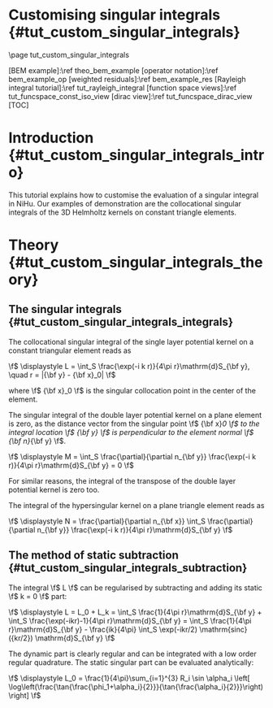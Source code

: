 Customising singular integrals {#tut_custom_singular_integrals}
==============================

\page tut_custom_singular_integrals

[BEM example]:\ref theo_bem_example
[operator notation]:\ref bem_example_op
[weighted residuals]:\ref bem_example_res
[Rayleigh integral tutorial]:\ref tut_rayleigh_integral
[function space views]:\ref tut_funcspace_const_iso_view
[dirac view]:\ref tut_funcspace_dirac_view
[TOC]

Introduction {#tut_custom_singular_integrals_intro}
============

This tutorial explains how to customise the evaluation of a singular integral in NiHu. Our examples of demonstration are the collocational singular integrals of the 3D Helmholtz kernels on constant triangle elements.

Theory {#tut_custom_singular_integrals_theory}
======

The singular integrals {#tut_custom_singular_integrals_integrals}
----------------------

The collocational singular integral of the single layer potential kernel on a constant triangular element reads as

\f$
\displaystyle
L = \int_S \frac{\exp(-i k r)}{4\pi r}\mathrm{d}S_{\bf y}, \quad r = |{\bf y} - {\bf x}_0|
\f$

where \f$ {\bf x}_0 \f$ is the singular collocation point in the center of the element.

The singular integral of the double layer potential kernel on a plane element is zero, as the distance vector from the singular point \f$ {\bf x}_0 \f$ to the integral location \f$ {\bf y} \f$ is perpendicular to the element normal \f$ {\bf n}_{\bf y} \f$.

\f$ \displaystyle
M = \int_S \frac{\partial}{\partial n_{\bf y}} \frac{\exp(-i k r)}{4\pi r}\mathrm{d}S_{\bf y} = 0
\f$

For similar reasons, the integral of the transpose of the double layer potential kernel is zero too.

The integral of the hypersingular kernel on a plane triangle element reads as

\f$ \displaystyle
N = \frac{\partial}{\partial n_{\bf x}} \int_S \frac{\partial}{\partial n_{\bf y}} \frac{\exp(-i k r)}{4\pi r}\mathrm{d}S_{\bf y}
\f$

The method of static subtraction {#tut_custom_singular_integrals_subtraction}
--------------------------------

The integral \f$ L \f$ can be regularised by subtracting and adding its static \f$ k = 0 \f$ part:

\f$
\displaystyle
L =
L_0 + L_k =
\int_S \frac{1}{4\pi r}\mathrm{d}S_{\bf y} +
\int_S \frac{\exp(-ikr)-1}{4\pi r}\mathrm{d}S_{\bf y} =
\int_S \frac{1}{4\pi r}\mathrm{d}S_{\bf y} -
\frac{ik}{4\pi} \int_S \exp(-ikr/2) \mathrm{sinc}({kr/2}) \mathrm{d}S_{\bf y}
\f$

The dynamic part is clearly regular and can be integrated with a low order regular quadrature. The static singular part can be evaluated analytically:

\f$
\displaystyle
L_0 = \frac{1}{4\pi}\sum_{i=1}^{3} R_i \sin \alpha_i \left[ \log\left(\frac{\tan{\frac{\phi_1+\alpha_i}{2}}}{\tan{\frac{\alpha_i}{2}}}\right) \right]
\f$


